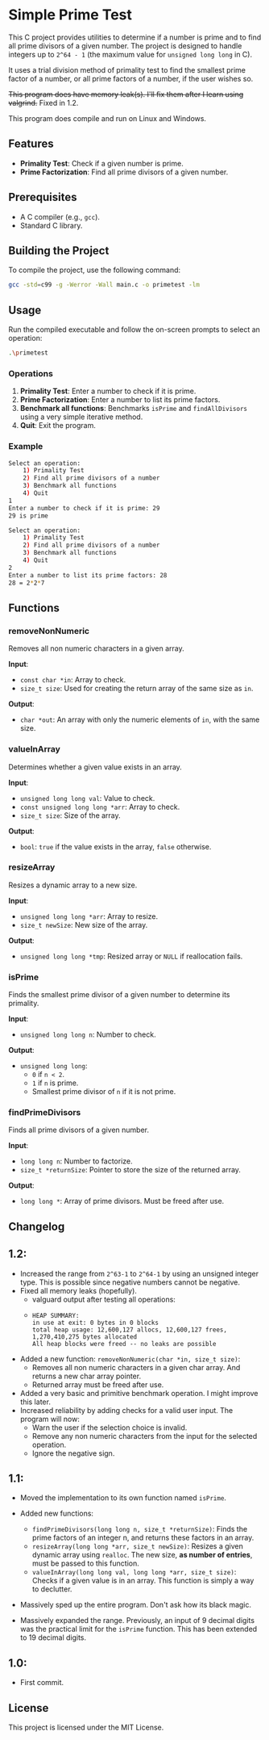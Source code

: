 # Simple Prime Test

This C project provides utilities to determine if a number is prime and to find all prime divisors of a given number.
The project is designed to handle integers up to `2^64 - 1` (the maximum value for `unsigned long long` in C).

It uses a trial division method of primality test to find the smallest prime factor of a number, or all prime factors of
a number, if the user wishes so.

~~This program does have memory leak(s). I'll fix them after I learn using valgrind.~~ Fixed in 1.2.

This program does compile and run on Linux and Windows.
## Features

- **Primality Test**: Check if a given number is prime.
- **Prime Factorization**: Find all prime divisors of a given number.

## Prerequisites

- A C compiler (e.g., `gcc`).
- Standard C library.

## Building the Project

To compile the project, use the following command:

```sh
gcc -std=c99 -g -Werror -Wall main.c -o primetest -lm
```

## Usage

Run the compiled executable and follow the on-screen prompts to select an operation:

```sh
.\primetest
```

### Operations

1. **Primality Test**: Enter a number to check if it is prime.
2. **Prime Factorization**: Enter a number to list its prime factors.
3. **Benchmark all functions**: Benchmarks `isPrime` and `findAllDivisors` using a very simple iterative method.
4. **Quit**: Exit the program.

### Example

```sh
Select an operation:
    1) Primality Test
    2) Find all prime divisors of a number
    3) Benchmark all functions
    4) Quit
1
Enter a number to check if it is prime: 29
29 is prime
```

```sh
Select an operation:
    1) Primality Test
    2) Find all prime divisors of a number
    3) Benchmark all functions
    4) Quit
2
Enter a number to list its prime factors: 28
28 = 2*2*7
```

## Functions

### removeNonNumeric

Removes all non numeric characters in a given array.

**Input**:

- `const char *in`: Array to check.
- `size_t size`: Used for creating the return array of the same size as `in`.

**Output**:

- `char *out`: An array with only the numeric elements of `in`, with the same size.

### valueInArray

Determines whether a given value exists in an array.

**Input**:

- `unsigned long long val`: Value to check.
- `const unsigned long long *arr`: Array to check.
- `size_t size`: Size of the array.

**Output**:

- `bool`: `true` if the value exists in the array, `false` otherwise.

### resizeArray

Resizes a dynamic array to a new size.

**Input**:

- `unsigned long long *arr`: Array to resize.
- `size_t newSize`: New size of the array.

**Output**:

- `unsigned long long *tmp`: Resized array or `NULL` if reallocation fails.

### isPrime

Finds the smallest prime divisor of a given number to determine its primality.

**Input**:

- `unsigned long long n`: Number to check.

**Output**:

- `unsigned long long`:
	- `0` if `n < 2`.
	- `1` if `n` is prime.
	- Smallest prime divisor of `n` if it is not prime.

### findPrimeDivisors

Finds all prime divisors of a given number.

**Input**:

- `long long n`: Number to factorize.
- `size_t *returnSize`: Pointer to store the size of the returned array.

**Output**:

- `long long *`: Array of prime divisors. Must be freed after use.

## Changelog
## **1.2**:

- Increased the range from `2^63-1` to `2^64-1` by using an unsigned integer type. This is possible since negative numbers cannot be negative.
- Fixed all memory leaks (hopefully).
  - valguard output after testing all operations:
  - ```
    HEAP SUMMARY:
    in use at exit: 0 bytes in 0 blocks
    total heap usage: 12,600,127 allocs, 12,600,127 frees, 1,270,410,275 bytes allocated
    All heap blocks were freed -- no leaks are possible
    ```
- Added a new function: `removeNonNumeric(char *in, size_t size)`:
  - Removes all non numeric characters in a given char array. And returns a new char array pointer.
  - Returned array must be freed after use.
- Added a very basic and primitive benchmark operation. I might improve this later.
- Increased reliability by adding checks for a valid user input. The program will now:
  - Warn the user if the selection choice is invalid.
  - Remove any non numeric characters from the input for the selected operation.
  - Ignore the negative sign.

## **1.1**: 

- Moved the implementation to its own function named `isPrime`.

- Added new functions:
	- `findPrimeDivisors(long long n, size_t *returnSize)`: 	Finds the prime factors of an integer n, and returns these factors in an array.
	- `resizeArray(long long *arr, size_t newSize)`: 		Resizes a given dynamic array using `realloc`. The new size, **as number of entries**, must be passed to this function.
	- `valueInArray(long long val, long long *arr, size_t size)`: 	Checks if a given value is in an array. This function is simply a way to declutter.
- Massively sped up the entire program. Don't ask how its black magic.
- Massively expanded the range. Previously, an input of 9 decimal digits was the practical limit for the `isPrime` function. This has been extended to 19 decimal digits.

## **1.0**: 
- First commit.

## License

This project is licensed under the MIT License.
